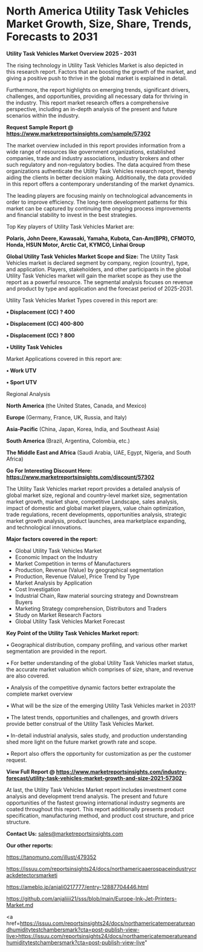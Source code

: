 # North America Utility Task Vehicles Market Growth, Size, Share, Trends, Forecasts to 2031

<Strong> Utility Task Vehicles Market Overview 2025 - 2031</strong>

The rising technology in Utility Task Vehicles Market is also depicted in this research report. Factors that are boosting the growth of the market, and giving a positive push to thrive in the global market is explained in detail.

Furthermore, the report highlights on emerging trends, significant drivers, challenges, and opportunities, providing all necessary data for thriving in the industry. This report market research offers a comprehensive perspective, including an in-depth analysis of the present and future scenarios within the industry.

<strong>Request Sample Report @ <a href=https://www.marketreportsinsights.com/sample/57302>https://www.marketreportsinsights.com/sample/57302</a></strong>

The market overview included in this report provides information from a wide range of resources like government organizations, established companies, trade and industry associations, industry brokers and other such regulatory and non-regulatory bodies. The data acquired from these organizations authenticate the Utility Task Vehicles research report, thereby aiding the clients in better decision making. Additionally, the data provided in this report offers a contemporary understanding of the market dynamics.

The leading players are focusing mainly on technological advancements in order to improve efficiency. The long-term development patterns for this market can be captured by continuing the ongoing process improvements and financial stability to invest in the best strategies.

Top Key players of Utility Task Vehicles Market are:

<strong>Polaris, John Deere, Kawasaki, Yamaha, Kubota, Can-Am(BPR), CFMOTO, Honda, HSUN Motor, Arctic Cat, KYMCO, Linhai Group</strong>

<strong><b>Global Utility Task Vehicles Market Scope and Size:</b></strong>
The Utility Task Vehicles market is declared segment by company, region (country), type, and application. Players, stakeholders, and other participants in the global Utility Task Vehicles market will gain the market scope as they use the report as a powerful resource. The segmental analysis focuses on revenue and product by type and application and the forecast period of 2025-2031.

Utility Task Vehicles Market Types covered in this report are:

<strong>• Displacement (CC) ? 400

• Displacement (CC) 400-800

• Displacement (CC) ? 800

• Utility Task Vehicles</strong>

Market Applications covered in this report are:

<strong>• Work UTV

• Sport UTV</strong> 

Regional Analysis

<strong>North America</strong> (the United States, Canada, and Mexico)

<strong>Europe</strong> (Germany, France, UK, Russia, and Italy)

<strong>Asia-Pacific</strong> (China, Japan, Korea, India, and Southeast Asia)

<strong>South America</strong> (Brazil, Argentina, Colombia, etc.)

<strong>The Middle East and Africa</strong> (Saudi Arabia, UAE, Egypt, Nigeria, and South Africa)

<strong>Go For Interesting Discount Here: <a href=https://www.marketreportsinsights.com/discount/57302>https://www.marketreportsinsights.com/discount/57302</a></strong>

The Utility Task Vehicles market report provides a detailed analysis of global market size, regional and country-level market size, segmentation market growth, market share, competitive Landscape, sales analysis, impact of domestic and global market players, value chain optimization, trade regulations, recent developments, opportunities analysis, strategic market growth analysis, product launches, area marketplace expanding, and technological innovations.

<strong><b>Major factors covered in the report:</b></strong>
<ul>
  <li>Global Utility Task Vehicles Market </li>
  <li>Economic Impact on the Industry</li>
  <li>Market Competition in terms of Manufacturers</li>
  <li>Production, Revenue (Value) by geographical segmentation</li>
  <li>Production, Revenue (Value), Price Trend by Type</li>
  <li>Market Analysis by Application</li>
  <li>Cost Investigation</li>
  <li>Industrial Chain, Raw material sourcing strategy and Downstream Buyers</li>
  <li>Marketing Strategy comprehension, Distributors and Traders</li>
  <li>Study on Market Research Factors</li>
  <li>Global Utility Task Vehicles Market Forecast</li>
</ul>

<strong><b>Key Point of the Utility Task Vehicles Market report:</b></strong>

• Geographical distribution, company profiling, and various other market segmentation are provided in the report.

• For better understanding of the global Utility Task Vehicles market status, the accurate market valuation which comprises of size, share, and revenue are also covered.

• Analysis of the competitive dynamic factors better extrapolate the complete market overview

• What will be the size of the emerging Utility Task Vehicles market in 2031?

• The latest trends, opportunities and challenges, and growth drivers provide better construal of the Utility Task Vehicles Market.

• In-detail industrial analysis, sales study, and production understanding shed more light on the future market growth rate and scope.

• Report also offers the opportunity for customization as per the customer request.

<strong><b>View Full Report @ <a href=https://www.marketreportsinsights.com/industry-forecast/utility-task-vehicles-market-growth-and-size-2021-57302>https://www.marketreportsinsights.com/industry-forecast/utility-task-vehicles-market-growth-and-size-2021-57302</a></b></strong>


At last, the Utility Task Vehicles Market report includes investment come analysis and development trend analysis. The present and future opportunities of the fastest growing international industry segments are coated throughout this report. This report additionally presents product specification, manufacturing method, and product cost structure, and price structure.

<strong>Contact Us:</strong>
sales@marketreportsinsights.com

<strong>Our other reports:</strong>

<a href=https://tanomuno.com/illust/479352>https://tanomuno.com/illust/479352</a>

<a href=https://issuu.com/reportsinsights24/docs/northamericaaerospaceindustrycrackdetectorsmarketi>https://issuu.com/reportsinsights24/docs/northamericaaerospaceindustrycrackdetectorsmarketi</a>

<a href=https://ameblo.jp/anjali0217777/entry-12887704446.html>https://ameblo.jp/anjali0217777/entry-12887704446.html</a>

<a href=https://github.com/anjaliiii21/sss/blob/main/Europe-Ink-Jet-Printers-Market.md>https://github.com/anjaliiii21/sss/blob/main/Europe-Ink-Jet-Printers-Market.md</a>

<a href=https://issuu.com/reportsinsights24/docs/northamericatemperatureandhumiditytestchambersmark?cta=post-publish-view-live>https://issuu.com/reportsinsights24/docs/northamericatemperatureandhumiditytestchambersmark?cta=post-publish-view-live</a>"
